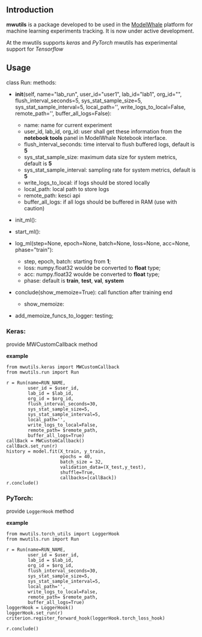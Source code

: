 ## Introduction

**mwutils** is a package developed to be used in the [ModelWhale](https://modelwhale.com/) platform for machine learning experiments tracking. It is now under active development.

At the mwutils supports *keras* and *PyTorch*
mwutils has experimental support for *Tensorflow*


## Usage


class Run:
methods:
- __init__(self, name="lab_run", user_id="user1", lab_id="lab1", org_id="",
                 flush_interval_seconds=5,
                 sys_stat_sample_size=5, sys_stat_sample_interval=5, local_path='', write_logs_to_local=False,
                 remote_path='', buffer_all_logs=False):
  - name: name for current experiment
  - user_id, lab_id, org_id: user shall get these information from the **notebook tools** panel in ModelWhale Notebook interface.
  - flush_interval_seconds: time interval to flush buffered logs, default is **5**
  - sys_stat_sample_size: maximum data size for system metrics, default is **5**
  - sys_stat_sample_interval: sampling rate for system metrics, default is **5**
  - write_logs_to_local: if logs should be stored locally
  - local_path: local path to store logs
  - remote_path: kesci api
  - buffer_all_logs: if all logs should be buffered in RAM (use with caution)

- init_ml():

- start_ml():

- log_ml(step=None, epoch=None, batch=None, loss=None, acc=None, phase="train"):
  - step, epoch, batch: starting from **1**;
  - loss: numpy.float32 woulde be converted to **float** type;
  - acc: numpy.float32 woulde be converted to **float** type;
  - phase: default is **train**, **test**, **val**, **system**


- conclude(show_memoize=True):
  call function after training end
  - show_memoize:

- add_memoize_funcs_to_logger:
  testing;

### Keras:

provide MWCustomCallback method

**example**

```
from mwutils.keras import MWCustomCallback
from mwutils.run import Run

r = Run(name=RUN_NAME,
        user_id = $user_id,
        lab_id = $lab_id,
        org_id = $org_id,
        flush_interval_seconds=30,
        sys_stat_sample_size=5,
        sys_stat_sample_interval=5,
        local_path='',
        write_logs_to_local=False,
        remote_path= $remote_path,
        buffer_all_logs=True)
callBack = MWCustomCallback()
callBack.set_run(r)        
history = model.fit(X_train, y_train,
                    epochs = 40,
                    batch_size = 32,
                    validation_data=(X_test,y_test),
                    shuffle=True,
                    callbacks=[callBack])
r.conclude()
```

### PyTorch:
provide ```LoggerHook``` method

**example**

```
from mwutils.torch_utils import LoggerHook
from mwutils.run import Run

r = Run(name=RUN_NAME,
        user_id = $user_id,
        lab_id = $lab_id,
        org_id = $org_id,
        flush_interval_seconds=30,
        sys_stat_sample_size=5,
        sys_stat_sample_interval=5,
        local_path='',
        write_logs_to_local=False,
        remote_path= $remote_path,
        buffer_all_logs=True)
loggerHook = LoggerHook()
loggerHook.set_run(r)
criterion.register_forward_hook(loggerHook.torch_loss_hook)

r.conclude()
```
